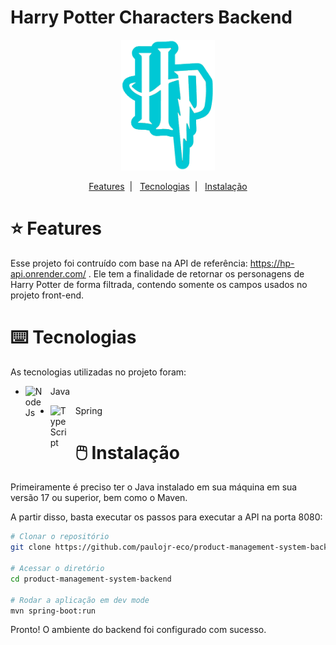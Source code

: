 # Harry Potter Characters Backend

<div align="center">
  <img width="150px" src="docs/images/logo.png">
</div>

<p align="center">
  <a href="#star-features">Features</a>&nbsp;&nbsp;|&nbsp;&nbsp;
  <a href="#keyboard-tecnologias">Tecnologias</a>&nbsp;&nbsp;|&nbsp;&nbsp;
  <a href="#computer_mouse-instalação">Instalação</a>
</p>

# :star: Features

Esse projeto foi contruído com base na API de referência: <a href="https://hp-api.onrender.com/"> https://hp-api.onrender.com/ </a>.
Ele tem a finalidade de retornar os personagens de Harry Potter de forma filtrada, contendo somente os campos usados no projeto <a>front-end</a>.

# :keyboard: Tecnologias

As tecnologias utilizadas no projeto foram:

- <img align="left" alt="NodeJs" width="30px" style="padding-right:10px;" src="https://cdn.jsdelivr.net/gh/devicons/devicon/icons/java/java-original.svg" /> Java

- <img align="left" alt="TypeScript" width="30px" style="padding-right:10px;" src="https://cdn.jsdelivr.net/gh/devicons/devicon/icons/spring/spring-original.svg" /> Spring

# :computer_mouse: Instalação

Primeiramente é preciso ter o Java instalado em sua máquina em sua versão 17 ou superior, bem como o Maven. 

A partir disso, basta executar os passos para executar a API na porta 8080:

```bash
# Clonar o repositório
git clone https://github.com/paulojr-eco/product-management-system-backend.git

# Acessar o diretório
cd product-management-system-backend

# Rodar a aplicação em dev mode
mvn spring-boot:run
```

Pronto! O ambiente do backend foi configurado com sucesso.
